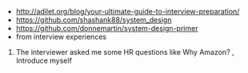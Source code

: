* http://adilet.org/blog/your-ultimate-guide-to-interview-preparation/
* https://github.com/shashank88/system_design
* https://github.com/donnemartin/system-design-primer
* from interview experiences
1) The interviewer asked me some HR questions like Why Amazon? , Introduce myself 
